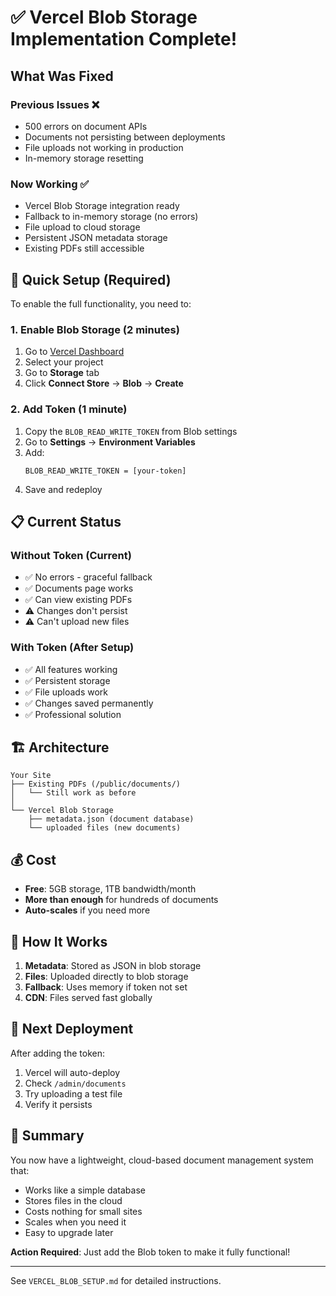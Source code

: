 # ✅ Vercel Blob Storage Implementation Complete!

## What Was Fixed

### Previous Issues ❌
- 500 errors on document APIs
- Documents not persisting between deployments
- File uploads not working in production
- In-memory storage resetting

### Now Working ✅
- Vercel Blob Storage integration ready
- Fallback to in-memory storage (no errors)
- File upload to cloud storage
- Persistent JSON metadata storage
- Existing PDFs still accessible

## 🚀 Quick Setup (Required)

To enable the full functionality, you need to:

### 1. Enable Blob Storage (2 minutes)
1. Go to [Vercel Dashboard](https://vercel.com/dashboard)
2. Select your project
3. Go to **Storage** tab
4. Click **Connect Store** → **Blob** → **Create**

### 2. Add Token (1 minute)
1. Copy the `BLOB_READ_WRITE_TOKEN` from Blob settings
2. Go to **Settings** → **Environment Variables**
3. Add:
   ```
   BLOB_READ_WRITE_TOKEN = [your-token]
   ```
4. Save and redeploy

## 📋 Current Status

### Without Token (Current)
- ✅ No errors - graceful fallback
- ✅ Documents page works
- ✅ Can view existing PDFs
- ⚠️ Changes don't persist
- ⚠️ Can't upload new files

### With Token (After Setup)
- ✅ All features working
- ✅ Persistent storage
- ✅ File uploads work
- ✅ Changes saved permanently
- ✅ Professional solution

## 🏗️ Architecture

```
Your Site
├── Existing PDFs (/public/documents/)
│   └── Still work as before
│
└── Vercel Blob Storage
    ├── metadata.json (document database)
    └── uploaded files (new documents)
```

## 💰 Cost

- **Free**: 5GB storage, 1TB bandwidth/month
- **More than enough** for hundreds of documents
- **Auto-scales** if you need more

## 🔧 How It Works

1. **Metadata**: Stored as JSON in blob storage
2. **Files**: Uploaded directly to blob storage
3. **Fallback**: Uses memory if token not set
4. **CDN**: Files served fast globally

## 📝 Next Deployment

After adding the token:
1. Vercel will auto-deploy
2. Check `/admin/documents` 
3. Try uploading a test file
4. Verify it persists

## 🎯 Summary

You now have a lightweight, cloud-based document management system that:
- Works like a simple database
- Stores files in the cloud
- Costs nothing for small sites
- Scales when you need it
- Easy to upgrade later

**Action Required**: Just add the Blob token to make it fully functional!

---
See `VERCEL_BLOB_SETUP.md` for detailed instructions.
